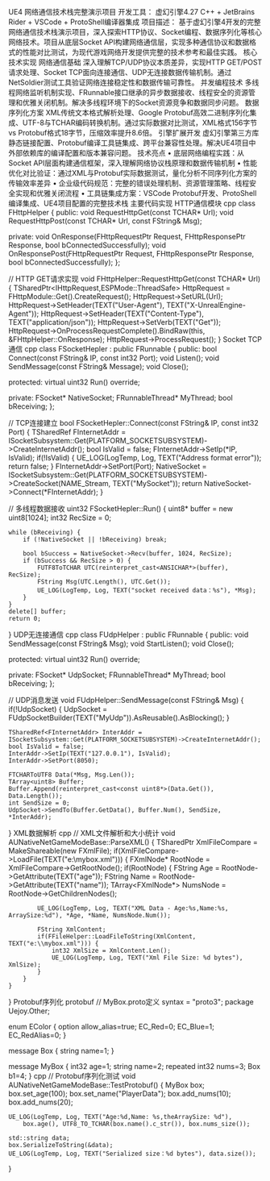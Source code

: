 UE4 网络通信技术栈完整演示项目
开发工具： 虚幻引擎4.27 C++ + JetBrains Rider + VSCode + ProtoShell编译器集成
项目描述： 基于虚幻引擎4开发的完整网络通信技术栈演示项目，深入探索HTTP协议、Socket编程、数据序列化等核心网络技术。项目从底层Socket API构建网络通信层，实现多种通信协议和数据格式的性能对比测试，为现代游戏网络开发提供完整的技术参考和最佳实践。
核心技术实现
网络通信基础
深入理解TCP/UDP协议本质差异，实现HTTP GET/POST请求处理、Socket TCP面向连接通信、UDP无连接数据传输机制。通过NetSoldier测试工具验证网络连接稳定性和数据传输可靠性。
并发编程技术
多线程网络监听机制实现、FRunnable接口继承的异步数据接收、线程安全的资源管理和优雅关闭机制。解决多线程环境下的Socket资源竞争和数据同步问题。
数据序列化方案
XML传统文本格式解析处理、Google Protobuf高效二进制序列化集成、UTF-8与TCHAR编码转换机制。通过实际数据对比测试，XML格式156字节 vs Protobuf格式18字节，压缩效率提升8.6倍。
引擎扩展开发
虚幻引擎第三方库静态链接配置、Protobuf编译工具链集成、跨平台兼容性处理。解决UE4项目中外部依赖库的编译配置和版本兼容问题。
技术亮点
•	底层网络编程实践：从Socket API层面构建通信框架，深入理解网络协议栈原理和数据传输机制
•	性能优化对比验证：通过XML与Protobuf实际数据测试，量化分析不同序列化方案的传输效率差异
•	企业级代码规范：完整的错误处理机制、资源管理策略、线程安全实现和优雅关闭流程
•	工具链集成方案：VSCode Protobuf开发、ProtoShell编译集成、UE4项目配置的完整技术栈
主要代码实现
HTTP通信模块
cpp
class FHttpHelper {
public:
    void RequestHttpGet(const TCHAR* Url);
    void RequestHttpPost(const TCHAR* Url, const FString& Msg);
    
private:
    void OnResponse(FHttpRequestPtr Request, FHttpResponsePtr Response, bool bConnectedSuccessfully);
    void OnResponsePost(FHttpRequestPtr Request, FHttpResponsePtr Response, bool bConnectedSuccessfully);
};

// HTTP GET请求实现
void FHttpHelper::RequestHttpGet(const TCHAR* Url) {
    TSharedPtr<IHttpRequest,ESPMode::ThreadSafe> HttpRequest = FHttpModule::Get().CreateRequest();
    HttpRequest->SetURL(Url);
    HttpRequest->SetHeader(TEXT("User-Agent"), TEXT("X-UnrealEngine-Agent"));
    HttpRequest->SetHeader(TEXT("Content-Type"), TEXT("application/json"));
    HttpRequest->SetVerb(TEXT("Get"));
    HttpRequest->OnProcessRequestComplete().BindRaw(this, &FHttpHelper::OnResponse);
    HttpRequest->ProcessRequest();
}
Socket TCP通信
cpp
class FSocketHepler : public FRunnable {
public:
    bool Connect(const FString& IP, const int32 Port);
    void Listen();
    void SendMessage(const FString& Message);
    void Close();
    
protected:
    virtual uint32 Run() override;
    
private:
    FSocket* NativeSocket;
    FRunnableThread* MyThread;
    bool bReceiving;
};

// TCP连接建立
bool FSocketHepler::Connect(const FString& IP, const int32 Port) {
    TSharedRef<FInternetAddr> FInternetAddr = ISocketSubsystem::Get(PLATFORM_SOCKETSUBSYSTEM)->CreateInternetAddr();
    bool IsValid = false;
    FInternetAddr->SetIp(*IP, IsValid);
    if(!IsValid) {
        UE_LOG(LogTemp, Log, TEXT("Address format error"));
        return false;
    }
    FInternetAddr->SetPort(Port);
    NativeSocket = ISocketSubsystem::Get(PLATFORM_SOCKETSUBSYSTEM)->CreateSocket(NAME_Stream, TEXT("MySocket"));
    return NativeSocket->Connect(*FInternetAddr);
}

// 多线程数据接收
uint32 FSocketHepler::Run() {
    uint8* buffer = new uint8[1024];
    int32 RecSize = 0;
    
    while (bReceiving) {
        if (!NativeSocket || !bReceiving) break;
        
        bool bSuccess = NativeSocket->Recv(buffer, 1024, RecSize);
        if (bSuccess && RecSize > 0) {
            FUTF8ToTCHAR UTC(reinterpret_cast<ANSICHAR*>(buffer), RecSize);
            FString Msg(UTC.Length(), UTC.Get());
            UE_LOG(LogTemp, Log, TEXT("socket received data：%s"), *Msg);
        }
    }
    delete[] buffer;
    return 0;
}
UDP无连接通信
cpp
class FUdpHelper : public FRunnable {
public:
    void SendMessage(const FString& Msg);
    void StartListen();
    void Close();
    
protected:
    virtual uint32 Run() override;
    
private:
    FSocket* UdpSocket;
    FRunnableThread* MyThread;
    bool bReceiving;
};

// UDP消息发送
void FUdpHelper::SendMessage(const FString& Msg) {
    if(!UdpSocket) {
        UdpSocket = FUdpSocketBuilder(TEXT("MyUdp")).AsReusable().AsBlocking();
    }
    
    TSharedRef<FInternetAddr> InterAddr = ISocketSubsystem::Get(PLATFORM_SOCKETSUBSYSTEM)->CreateInternetAddr();
    bool IsValid = false;
    InterAddr->SetIp(TEXT("127.0.0.1"), IsValid);
    InterAddr->SetPort(8050);
    
    FTCHARToUTF8 Data(*Msg, Msg.Len());
    TArray<uint8> Buffer;
    Buffer.Append(reinterpret_cast<const uint8*>(Data.Get()), Data.Length());
    int SendSize = 0;
    UdpSocket->SendTo(Buffer.GetData(), Buffer.Num(), SendSize, *InterAddr);
}
XML数据解析
cpp
// XML文件解析和大小统计
void AUNativeNetGameModeBase::ParseXML() {
    TSharedPtr<FXmlFile> XmlFileCompare = MakeShareable(new FXmlFile);
    if(XmlFileCompare->LoadFile(TEXT("e:\\mybox.xml"))) {
        FXmlNode* RootNode = XmlFileCompare->GetRootNode();
        if(RootNode) {
            FString Age = RootNode->GetAttribute(TEXT("age"));
            FString Name = RootNode->GetAttribute(TEXT("name"));
            TArray<FXmlNode*> NumsNode = RootNode->GetChildrenNodes();
            
            UE_LOG(LogTemp, Log, TEXT("XML Data - Age:%s,Name:%s, ArraySize:%d"), *Age, *Name, NumsNode.Num());
            
            FString XmlContent;
            if(FFileHelper::LoadFileToString(XmlContent, TEXT("e:\\mybox.xml"))) {
                int32 XmlSize = XmlContent.Len();
                UE_LOG(LogTemp, Log, TEXT("Xml File Size: %d bytes"), XmlSize);
            }
        }
    }
}
Protobuf序列化
protobuf
// MyBox.proto定义
syntax = "proto3";
package Uejoy.Other;

enum EColor {
    option allow_alias=true;
    EC_Red=0;
    EC_Blue=1;
    EC_RedAlias=0;
}

message Box {
    string name=1;
}

message MyBox {
    int32 age=1;
    string name=2;
    repeated int32 nums=3;
    Box b1=4;
}
cpp
// Protobuf序列化测试
void AUNativeNetGameModeBase::TestProtobuf() {
    MyBox box;
    box.set_age(100);
    box.set_name("PlayerData");
    box.add_nums(10);
    box.add_nums(20);
    
    UE_LOG(LogTemp, Log, TEXT("Age:%d,Name: %s,theArraySize: %d"),
        box.age(), UTF8_TO_TCHAR(box.name().c_str()), box.nums_size());
    
    std::string data;
    box.SerializeToString(&data);
    UE_LOG(LogTemp, Log, TEXT("Serialized size：%d bytes"), data.size());
}

